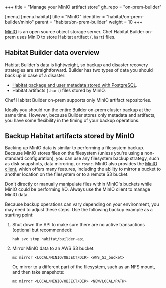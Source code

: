 +++
title = "Manage your MinIO artifact store"
gh_repo = "on-prem-builder"

[menu]
  [menu.habitat]
    title = "MinIO"
    identifier = "habitat/on-prem-builder/minio"
    parent = "habitat/on-prem-builder"
    weight = 10
+++

[MinIO](https://min.io/) is an open source object storage server.
Chef Habitat Builder on-prem uses MinIO to store Habitat artifact (`.hart`) files.

## Habitat Builder data overview

Habitat Builder's data is lightweight, so backup and disaster recovery strategies are straightforward.
Builder has two types of data you should back up in case of a disaster:

- [Habitat package and user metadata stored with PostgreSQL](./postgres.md#postgresql-data-backups).
- Habitat artifacts (`.hart`) files stored by MinIO.

Chef Habitat Builder on-prem supports only MinIO artifact repositories.

Ideally you should run the entire Builder on-prem cluster backup at the same time.
However, because Builder stores only metadata and artifacts, you have some flexibility in the timing of your backup operations.

## Backup Habitat artifacts stored by MinIO

Backing up MinIO data is similar to performing a filesystem backup.
Because MinIO stores files on the filesystem (unless you're using a non-standard configuration), you can use any filesystem backup strategy, such as disk snapshots, data mirroring, or `rsync`.
MinIO also provides the [MinIO client](https://docs.min.io/docs/minio-client-quickstart-guide.html), which offers many features, including the ability to mirror a bucket to another location on the filesystem or to a remote S3 bucket.

Don't directly or manually manipulate files within MinIO's buckets while MinIO could be performing I/O.
Always use the MinIO client to manage MinIO data.

Because backup operations can vary depending on your environment, you may need to adjust these steps.
Use the following backup example as a starting point:

1. Shut down the API to make sure there are no active transactions (optional but recommended):

   ```shell
   hab svc stop habitat/builder-api
   ```

1. Mirror MinIO data to an AWS S3 bucket:

   ```shell
   mc mirror <LOCAL/MINIO/OBJECT/DIR> <AWS_S3_bucket>
   ```

   Or, mirror to a different part of the filesystem, such as an NFS mount, and then take snapshots:

   ```shell
   mc mirror <LOCAL/MINIO/OBJECT/DIR> <NEW/LOCAL/PATH>
   ```
